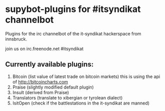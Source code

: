 supybot-plugins for #itsyndikat channelbot
==========================================

Plugins for the irc channelbot of the it-syndikat hackerspace from innsbruck.

join us on irc.freenode.net #itsyndikat

Currently available plugins:
----------------------------

1. Bitcoin (list value of latest trade on bitcoin markets)
    this is using the api of http://bitcoincharts.com
2. Praise (slightly modified default plugin)
3. Insult (derived from Praise)
4. Translators (translate to xibergian or tyrolean dialect)
5. IsitOpen (check if the battlestations in the it-syndikat are manned)
